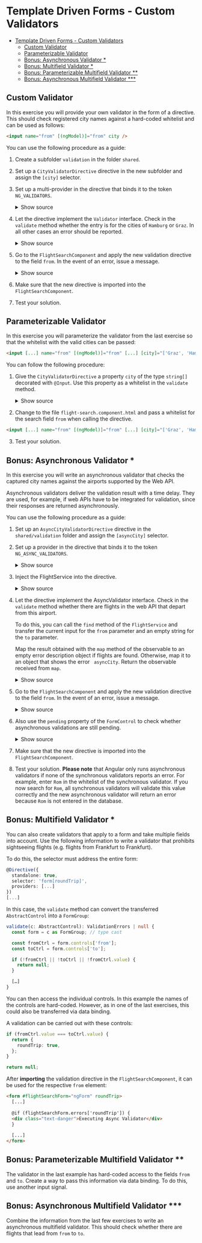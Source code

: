 # Template Driven Forms - Custom Validators

- [Template Driven Forms - Custom Validators](#template-driven-forms---custom-validators)
  - [Custom Validator](#custom-validator)
  - [Parameterizable Validator](#parameterizable-validator)
  - [Bonus: Asynchronous Validator \*](#bonus-asynchronous-validator-)
  - [Bonus: Multifield Validator \*](#bonus-multifield-validator-)
  - [Bonus: Parameterizable Multifield Validator \*\*](#bonus-parametrizable-multifield-validator-)
  - [Bonus: Asynchronous Multifield Validator \*\*\*](#bonus-asynchronous-multifield-validator-)

## Custom Validator

In this exercise you will provide your own validator in the form of a directive. This should check registered city names against a hard-coded whitelist and can be used as follows:

```html
<input name="from" [(ngModel)]="from" city />
```

You can use the following procedure as a guide:

1. Create a subfolder `validation` in the folder `shared`.

2. Set up a `CityValidatorDirective` directive in the new subfolder and assign the `[city]` selector.

3. Set up a multi-provider in the directive that binds it to the token `NG_VALIDATORS`.

   <details>
   <summary>Show source</summary>
   <p>

   ```typescript
   @Directive({
     standalone: true,
     selector: 'input[city]',
     providers: [{
       provide: NG_VALIDATORS,
       useExisting: CityValidatorDirective,
       multi: true
     }]
   })
   export class CityValidatorDirective {
     [...]
   }
   ```

   </p>
   </details>

4. Let the directive implement the `Validator` interface. Check in the `validate` method whether the entry is for the cities of `Hamburg` or `Graz`. In all other cases an error should be reported.

   <details>
   <summary>Show source</summary>
   <p>

   ```typescript
   @Directive({
     [...]
   })
   export class CityValidatorDirective implements Validator {
     protected readonly validCities = ['Graz', 'Wien', 'Hamburg', 'Berlin'];

     validate(c: AbstractControl): ValidationErrors | null {
       if (c.value && !this.validCities.includes(c.value)) {
         return {
           city: {
             actualValue: c.value,
             validCities: this.validCities
           }
         }
       }

       return null; // no error
     }
   }
   ```

   </p>
   </details>

5. Go to the `FlightSearchComponent` and apply the new validation directive to the field `from`. In the event of an error, issue a message.

   <details>
   <summary>Show source</summary>
   <p>

   ```html
   <input name="from" [(ngModel)]="from" required minlength="3" maxlength="15" pattern="[a-zA-ZäöüÄÖÜß ]*" city />
   [...]

   <!-- better add this to your Validation Errors component -->
   @if (flightSearchForm.controls['from']?.errors['city']) {
   <div class="text-danger">... city error msg ...</div>
   } [...]
   ```

   </p>
   </details>

6. Make sure that the new directive is imported into the `FlightSearchComponent`.

7. Test your solution.

## Parameterizable Validator

In this exercise you will parameterize the validator from the last exercise so that the whitelist with the valid cities can be passed:

```html
<input [...] name="from" [(ngModel)]="from" [...] [city]="['Graz', 'Hamburg']" />
```

You can follow the following procedure:

1. Give the `CityValidatorDirective` a property `city` of the type `string[]` decorated with `@Input`. Use this property as a whitelist in the `validate` method.

   <details>
   <summary>Show source</summary>
   <p>

   ```typescript
   @Directive({
     [...]
   })
   export class CityValidatorDirective implements Validator {
     protected readonly city = input.required<string[]>();

     validate(c: AbstractControl): ValidationErrors | null {
       if (c.value && !this.city().includes(c.value)) {
         return {
           city: {
             actualCity: c.value,
             validCities: this.city().join(', ')
           }
         }
       }

       return null;
     }
   }
   ```

   </p>
   </details>

2. Change to the file `flight-search.component.html` and pass a whitelist for the search field `from` when calling the directive.

```html
<input [...] name="from" [(ngModel)]="from" [...] [city]="['Graz', 'Hamburg']" />
```

3. Test your solution.

## Bonus: Asynchronous Validator \*

In this exercise you will write an asynchronous validator that checks the captured city names against the airports supported by the Web API.

Asynchronous validators deliver the validation result with a time delay. They are used, for example, if web APIs have to be integrated for validation, since their responses are returned asynchronously.

You can use the following procedure as a guide:

1. Set up an `AsyncCityValidatorDirective` directive in the `shared/validation` folder and assign the `[asyncCity]` selector.

2. Set up a provider in the directive that binds it to the token `NG_ASYNC_VALIDATORS`.

   <details>
   <summary>Show source</summary>
   <p>

   ```typescript
   @Directive({
     standalone: true,
     selector: 'input[asyncCity]',
     providers: [{
       provide: NG_ASYNC_VALIDATORS,
       useExisting: AsyncCityValidatorDirective,
       multi: true
     }]
   })
   export class AsyncCityValidatorDirective {
     [...]
   }
   ```

   </p>
   </details>

3. Inject the FlightService into the directive.

   <details>
   <summary>Show source</summary>
   <p>

   ```typescript
   @Directive({
     [...]
   })
   export class AsyncCityValidatorDirective {
     private readonly flightService = inject(FlightService);

     [...]
   }
   ```

   </p>
   </details>

4. Let the directive implement the AsyncValidator interface. Check in the `validate` method whether there are flights in the web API that depart from this airport.

   To do this, you can call the `find` method of the `FlightService` and transfer the current input for the `from` parameter and an empty string for the `to` parameter.

   Map the result obtained with the `map` method of the observable to an empty error description object if flights are found. Otherwise, map it to an object that shows the error ` asyncCity`. Return the observable received from `map`.

    <details>
    <summary>Show source</summary>
    <p>

   ```typescript
   import { map, delay } from 'rxjs/operators';
   [...]

   @Directive({
     [...]
   })
   export class AsyncCityValidatorDirective implements AsyncValidator {
     private readonly flightService = inject(FlightService);

     validate(c: AbstractControl): Observable<ValidationErrors | null> {
       return this.flightService.find(c.value, '').pipe(
         map(flights => (flights.length) > 0 ? null : { asyncCity: true }),
         delay(2000) // <-- delay; can be removed later...
       );
     }
   }
   ```

    </p>
    </details>

5. Go to the `FlightSearchComponent` and apply the new validation directive to the field `from`. In the event of an error, issue a message.

   <details>
   <summary>Show source</summary>
   <p>

   ```html
   <input
     [...]
     name="from"
     [(ngModel)]="from"
     required
     minlength="3"
     maxlength="15"
     pattern="[a-zA-ZäöüÄÖÜß ]*"
     asyncCity
   />
   [...]

   <!-- better add this to your Validation Errors component -->
   @if (flightSearchForm.controls['from']?.errors['asyncCity']) {
   <div class="text-danger">... asyncCity error msg ...</div>
   } [...]
   ```

   </p>
   </details>

6. Also use the `pending` property of the `FormControl` to check whether asynchronous validations are still pending.

   <details>
   <summary>Show source</summary>
   <p>

   ```html
   [...] @if (flightSearchForm.controls['from']?.pending) {
   <div class="text-danger">Executing Async Validator</div>
   } [...]
   ```

   </p>
   </details>

7. Make sure that the new directive is imported into the `FlightSearchComponent`.

8. Test your solution. **Please note** that Angular only runs asynchronous validators if none of the synchronous validators reports an error. For example, enter `Rom` in the whitelist of the synchronous validator. If you now search for `Rom`, all synchronous validators will validate this value correctly and the new asynchronous validator will return an error because `Rom` is not entered in the database.

## Bonus: Multifield Validator \*

You can also create validators that apply to a form and take multiple fields into account. Use the following information to write a validator that prohibits sightseeing flights (e.g. flights from Frankfurt to Frankfurt).

To do this, the selector must address the entire form:

```typescript
@Directive({
  standalone: true,
  selector: 'form[roundTrip]',
  providers: [...]
})
[...]
```

In this case, the `validate` method can convert the transferred `AbstractControl` into a `FormGroup`:

```typescript
validate(c: AbstractControl): ValidationErrors | null {
  const form = c as FormGroup; // type cast

  const fromCtrl = form.controls['from'];
  const toCtrl = form.controls['to'];

  if (!fromCtrl || !toCtrl || !fromCtrl.value) {
    return null;
  }

  […]
}
```

You can then access the individual controls. In this example the names of the controls are hard-coded. However, as in one of the last exercises, this could also be transferred via data binding.

A validation can be carried out with these controls:

```typescript
if (fromCtrl.value === toCtrl.value) {
  return {
    roundTrip: true,
  };
}

return null;
```

After **importing** the validation directive in the `FlightSearchComponent`, it can be used for the respective `from` element:

```html
<form #flightSearchForm="ngForm" roundTrip>
  [...]
  
  @if (flightSearchForm.errors['roundTrip']) {
  <div class="text-danger">Executing Async Validator</div>
  }
  
  [...]
</form>
```

## Bonus: Parameterizable Multifield Validator \*\*

The validator in the last example has hard-coded access to the fields `from` and `to`. Create a way to pass this information via data binding. To do this, use another input signal.

## Bonus: Asynchronous Multifield Validator \*\*\*

Combine the information from the last few exercises to write an asynchronous multifield validator. This should check whether there are flights that lead from `from` to `to`.
